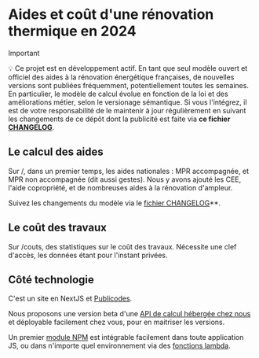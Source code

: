 # Aides et coût d'une rénovation thermique en 2024

> [!IMPORTANT]
> 💡 Ce projet est en développement actif.
> En tant que seul modèle ouvert et officiel des aides à la rénovation énergétique françaises, de nouvelles versions sont publiées fréquemment, potentiellement toutes les semaines.
> En particulier, le modèle de calcul évolue en fonction de la loi et des améliorations métier, selon le versionage sémantique.
> Si vous l'intégrez, il est de votre responsabilité de le maintenir à jour régulièrement en suivant les changements de ce dépôt dont la publicité est faite via **ce fichier [CHANGELOG](https://github.com/betagouv/reno/blob/master/app/r%C3%A8gles/CHANGELOG.md)**.

## Le calcul des aides

Sur /, dans un premier temps, les aides nationales : MPR accompagnée, et MPR non accompagnée (dit aussi gestes). Nous y avons ajouté les CEE, l'aide copropriété, et de nombreuses aides à la rénovation d'ampleur.

Suivez les changements du modèle via le [fichier CHANGELOG](https://github.com/betagouv/reno/blob/master/app/r%C3%A8gles/CHANGELOG.md)\*\*.

## Le coût des travaux

Sur /couts, des statistiques sur le coût des travaux. Nécessite une clef d'accès, les données étant pour l'instant privées.

## Côté technologie

C'est un site en NextJS et [Publicodes](https://publi.codes).

Nous proposons une version beta d'une [API de calcul hébergée chez nous](https://mesaidesreno.beta.gouv.fr/api-doc) et déployable facilement chez vous, pour en maitriser les versions.

Un premier [module NPM](https://www.npmjs.com/package/mesaidesreno) est intégrable facilement dans toute application JS, ou dans n'importe quel environnement via des [fonctions lambda](https://github.com/betagouv/reno/blob/master/app/api/route.ts).
